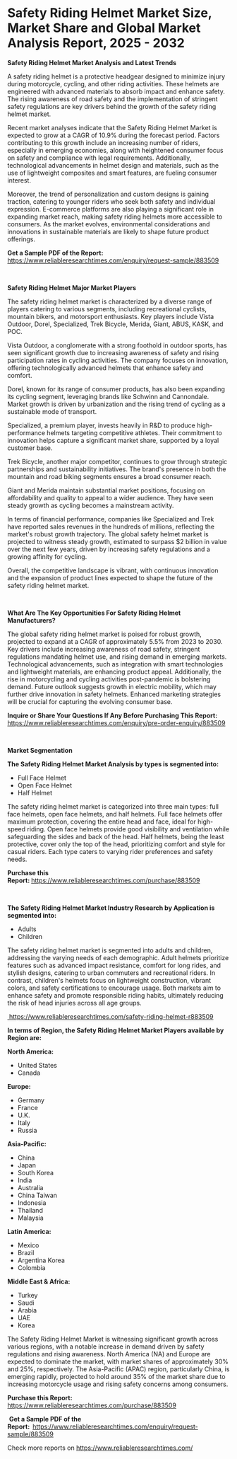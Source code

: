 <p><h1>Safety Riding Helmet Market Size, Market Share and Global Market Analysis Report, 2025 - 2032</h1></p><p><strong>Safety Riding Helmet Market Analysis and Latest Trends</strong></p>
<p><p>A safety riding helmet is a protective headgear designed to minimize injury during motorcycle, cycling, and other riding activities. These helmets are engineered with advanced materials to absorb impact and enhance safety. The rising awareness of road safety and the implementation of stringent safety regulations are key drivers behind the growth of the safety riding helmet market.</p><p>Recent market analyses indicate that the Safety Riding Helmet Market is expected to grow at a CAGR of 10.9% during the forecast period. Factors contributing to this growth include an increasing number of riders, especially in emerging economies, along with heightened consumer focus on safety and compliance with legal requirements. Additionally, technological advancements in helmet design and materials, such as the use of lightweight composites and smart features, are fueling consumer interest.</p><p>Moreover, the trend of personalization and custom designs is gaining traction, catering to younger riders who seek both safety and individual expression. E-commerce platforms are also playing a significant role in expanding market reach, making safety riding helmets more accessible to consumers. As the market evolves, environmental considerations and innovations in sustainable materials are likely to shape future product offerings.</p></p>
<p><strong>Get a Sample PDF of the Report:&nbsp;</strong> <a href="https://www.reliableresearchtimes.com/enquiry/request-sample/883509?utm_campaign=2035&utm_medium=2&utm_source=Github&utm_content=ia&utm_term=08022025&utm_id=safety-riding-helmet">https://www.reliableresearchtimes.com/enquiry/request-sample/883509</a></p>
<p>&nbsp;</p>
<p><strong>Safety Riding Helmet Major Market Players</strong></p>
<p><p>The safety riding helmet market is characterized by a diverse range of players catering to various segments, including recreational cyclists, mountain bikers, and motorsport enthusiasts. Key players include Vista Outdoor, Dorel, Specialized, Trek Bicycle, Merida, Giant, ABUS, KASK, and POC. </p><p>Vista Outdoor, a conglomerate with a strong foothold in outdoor sports, has seen significant growth due to increasing awareness of safety and rising participation rates in cycling activities. The company focuses on innovation, offering technologically advanced helmets that enhance safety and comfort.</p><p>Dorel, known for its range of consumer products, has also been expanding its cycling segment, leveraging brands like Schwinn and Cannondale. Market growth is driven by urbanization and the rising trend of cycling as a sustainable mode of transport. </p><p>Specialized, a premium player, invests heavily in R&D to produce high-performance helmets targeting competitive athletes. Their commitment to innovation helps capture a significant market share, supported by a loyal customer base.</p><p>Trek Bicycle, another major competitor, continues to grow through strategic partnerships and sustainability initiatives. The brand's presence in both the mountain and road biking segments ensures a broad consumer reach.</p><p>Giant and Merida maintain substantial market positions, focusing on affordability and quality to appeal to a wider audience. They have seen steady growth as cycling becomes a mainstream activity.</p><p>In terms of financial performance, companies like Specialized and Trek have reported sales revenues in the hundreds of millions, reflecting the market's robust growth trajectory. The global safety helmet market is projected to witness steady growth, estimated to surpass $2 billion in value over the next few years, driven by increasing safety regulations and a growing affinity for cycling. </p><p>Overall, the competitive landscape is vibrant, with continuous innovation and the expansion of product lines expected to shape the future of the safety riding helmet market.</p></p>
<p>&nbsp;</p>
<p><strong>What Are The Key Opportunities For Safety Riding Helmet Manufacturers?</strong></p>
<p><p>The global safety riding helmet market is poised for robust growth, projected to expand at a CAGR of approximately 5.5% from 2023 to 2030. Key drivers include increasing awareness of road safety, stringent regulations mandating helmet use, and rising demand in emerging markets. Technological advancements, such as integration with smart technologies and lightweight materials, are enhancing product appeal. Additionally, the rise in motorcycling and cycling activities post-pandemic is bolstering demand. Future outlook suggests growth in electric mobility, which may further drive innovation in safety helmets. Enhanced marketing strategies will be crucial for capturing the evolving consumer base.</p></p>
<p><strong>Inquire or Share Your Questions If Any Before Purchasing This Report:</strong> <a href="https://www.reliableresearchtimes.com/enquiry/pre-order-enquiry/883509?utm_campaign=2035&utm_medium=2&utm_source=Github&utm_content=ia&utm_term=08022025&utm_id=safety-riding-helmet">https://www.reliableresearchtimes.com/enquiry/pre-order-enquiry/883509</a></p>
<p>&nbsp;</p>
<p><strong>Market Segmentation</strong></p>
<p><strong>The Safety Riding Helmet Market Analysis by types is segmented into:</strong></p>
<p><ul><li>Full Face Helmet</li><li>Open Face Helmet</li><li>Half Helmet</li></ul></p>
<p><p>The safety riding helmet market is categorized into three main types: full face helmets, open face helmets, and half helmets. Full face helmets offer maximum protection, covering the entire head and face, ideal for high-speed riding. Open face helmets provide good visibility and ventilation while safeguarding the sides and back of the head. Half helmets, being the least protective, cover only the top of the head, prioritizing comfort and style for casual riders. Each type caters to varying rider preferences and safety needs.</p></p>
<p><strong>Purchase this Report:&nbsp;</strong><a href="https://www.reliableresearchtimes.com/purchase/883509?utm_campaign=2035&utm_medium=2&utm_source=Github&utm_content=ia&utm_term=08022025&utm_id=safety-riding-helmet">https://www.reliableresearchtimes.com/purchase/883509</a></p>
<p>&nbsp;</p>
<p><strong>The Safety Riding Helmet Market Industry Research by Application is segmented into:</strong></p>
<p><ul><li>Adults</li><li>Children</li></ul></p>
<p><p>The safety riding helmet market is segmented into adults and children, addressing the varying needs of each demographic. Adult helmets prioritize features such as advanced impact resistance, comfort for long rides, and stylish designs, catering to urban commuters and recreational riders. In contrast, children's helmets focus on lightweight construction, vibrant colors, and safety certifications to encourage usage. Both markets aim to enhance safety and promote responsible riding habits, ultimately reducing the risk of head injuries across all age groups.</p></p>
<p><a href="https://www.reliableresearchtimes.com/safety-riding-helmet-r883509?utm_campaign=2035&utm_medium=2&utm_source=Github&utm_content=ia&utm_term=08022025&utm_id=safety-riding-helmet">&nbsp;https://www.reliableresearchtimes.com/safety-riding-helmet-r883509</a></p>
<p><strong>In terms of Region, the Safety Riding Helmet Market Players available by Region are:</strong></p>
<p>
    <p> <strong> North America: </strong>
        <ul>
            <li>United States</li>
            <li>Canada</li>
        </ul>
        </p> 
    <p> <strong> Europe: </strong>
        <ul>
            <li>Germany</li>
            <li>France</li>
            <li>U.K.</li>
            <li>Italy</li>
            <li>Russia</li>
        </ul>
        </p> 
    <p> <strong> Asia-Pacific: </strong>
        <ul>
            <li>China</li>
            <li>Japan</li>
            <li>South Korea</li>
            <li>India</li>
            <li>Australia</li>
            <li>China Taiwan</li>
            <li>Indonesia</li>
            <li>Thailand</li>
            <li>Malaysia</li>
        </ul>
        </p> 
    <p> <strong> Latin America: </strong>
        <ul>
            <li>Mexico</li>
            <li>Brazil</li>
            <li>Argentina Korea</li>
            <li>Colombia</li>
        </ul>
        </p> 
    <p> <strong> Middle East & Africa: </strong>
        <ul>
            <li>Turkey</li>
            <li>Saudi</li>
            <li>Arabia</li>
            <li>UAE</li>
            <li>Korea</li>
        </ul>
    </p>
    </p>
<p><p>The Safety Riding Helmet Market is witnessing significant growth across various regions, with a notable increase in demand driven by safety regulations and rising awareness. North America (NA) and Europe are expected to dominate the market, with market shares of approximately 30% and 25%, respectively. The Asia-Pacific (APAC) region, particularly China, is emerging rapidly, projected to hold around 35% of the market share due to increasing motorcycle usage and rising safety concerns among consumers.</p></p>
<p><strong>Purchase this Report: </strong><a href="https://www.reliableresearchtimes.com/purchase/883509?utm_campaign=2035&utm_medium=2&utm_source=Github&utm_content=ia&utm_term=08022025&utm_id=safety-riding-helmet">https://www.reliableresearchtimes.com/purchase/883509</a></p>
<p>&nbsp;<strong>Get a Sample PDF of the Report:&nbsp;&nbsp;</strong><a href="https://www.reliableresearchtimes.com/enquiry/request-sample/883509?utm_campaign=2035&utm_medium=2&utm_source=Github&utm_content=ia&utm_term=08022025&utm_id=safety-riding-helmet">https://www.reliableresearchtimes.com/enquiry/request-sample/883509</a></p>
<p><strong></strong></p>
<p>Check more reports on <a href="https://www.reliableresearchtimes.com/?utm_campaign=2035&utm_medium=2&utm_source=Github&utm_content=ia&utm_term=08022025&utm_id=safety-riding-helmet">https://www.reliableresearchtimes.com/</a></p>
